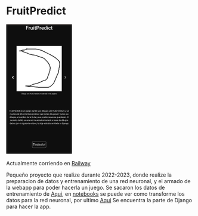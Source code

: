 # FruitPredict

<img src="screen.png"  width="35%" >

Actualmente corriendo en [Railway](https://fruitpredictor.up.railway.app/)

Pequeño proyecto que realize durante 2022-2023, donde realize la preparacion de datos y entrenamiento de una red neuronal, y el armado de la webapp para poder hacerla un juego.
Se sacaron los datos de entrenamiento de [Aqui](https://github.com/googlecreativelab/quickdraw-dataset), en [notebooks](/notebooks/) se puede ver como transforme los datos para la red neuronal, por ultimo [Aqui](/mlmodel/) Se encuentra la parte de Django para hacer la app.
